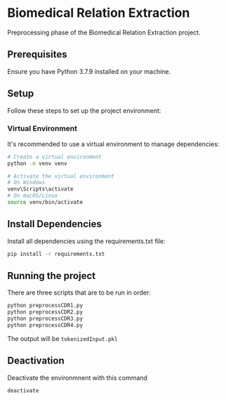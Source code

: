 # Biomedical Relation Extraction

Preprocessing phase of the Biomedical Relation Extraction project.

## Prerequisites

Ensure you have Python 3.7.9 installed on your machine.

## Setup

Follow these steps to set up the project environment:

### Virtual Environment

It's recommended to use a virtual environment to manage dependencies:

```bash
# Create a virtual environment
python -m venv venv

# Activate the virtual environment
# On Windows
venv\Scripts\activate
# On macOS/Linux
source venv/bin/activate
```

## Install Dependencies

Install all dependencies using the requirements.txt file:

```bash
pip install -r requirements.txt
```

## Running the project

There are three scripts that are to be run in order:

```bash
python preprocessCDR1.py
python preprocessCDR2.py
python preprocessCDR3.py
python preprocessCDR4.py
```

The output will be ``` tokenizedInput.pkl ```

## Deactivation

Deactivate the environmnent with this command

```bash
deactivate
```